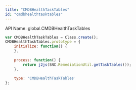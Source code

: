```yaml
---
title: "CMDBHealthTaskTables"
id: "cmdbhealthtasktables"
---
```


API Name: global.CMDBHealthTaskTables

```js
var CMDBHealthTaskTables = Class.create();
CMDBHealthTaskTables.prototype = {
	initialize: function() {
	},
	
	process: function() {
		return j2js(SNC.RemediationUtil.getTaskTables());
	},
	
	type: 'CMDBHealthTaskTables'
};
```